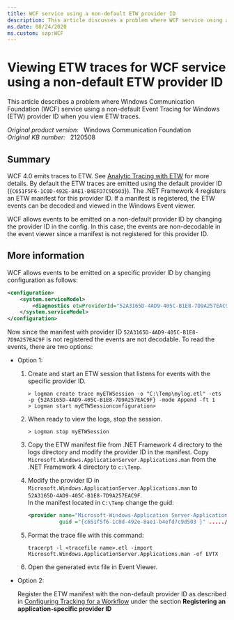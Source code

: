 ```yaml
---
title: WCF service using a non-default ETW provider ID
description: This article discusses a problem where WCF service using a non-default ETW provider ID when you view ETW traces.
ms.date: 08/24/2020
ms.custom: sap:WCF
---
```

# Viewing ETW traces for WCF service using a non-default ETW provider ID

This article describes a problem where Windows Communication Foundation (WCF) service using a non-default Event Tracing for Windows (ETW) provider ID when you view ETW traces.

_Original product version:_ &nbsp; Windows Communication Foundation  
_Original KB number:_ &nbsp; 2120508

## Summary

WCF 4.0 emits traces to ETW. See [Analytic Tracing with ETW](/dotnet/framework/wcf/diagnostics/etw/) for more details. By default the ETW traces are emitted using the default provider ID ({`C651F5F6-1C0D-492E-8AE1-B4EFD7C9D503`}). The .NET Framework 4 registers an ETW manifest for this provider ID. If a manifest is registered, the ETW events can be decoded and viewed in the Windows Event viewer.

WCF allows events to be emitted on a non-default provider ID by changing the provider ID in the config. In this case, the events are non-decodable in the event viewer since a manifest is not registered for this provider ID.

## More information

WCF allows events to be emitted on a specific provider ID by changing configuration as follows:

```xml
<configuration>
    <system.serviceModel>
        <diagnostics etwProviderId="52A3165D-4AD9-405C-B1E8-7D9A257EAC9F" />
    </system.serviceModel>
</configuration>
```

Now since the manifest with provider ID `52A3165D-4AD9-405C-B1E8-7D9A257EAC9F` is not registered the events are not decodable. To read the events, there are two options:

- Option 1:

    1. Create and start an ETW session that listens for events with the specific provider ID.

        ```console
        > logman create trace myETWSession -o "C:\Temp\mylog.etl" -ets -p {52A3165D-4AD9-405C-B1E8-7D9A257EAC9F} -mode Append -ft 1
        > Logman start myETWSessionconfiguration>
        ```

    1. When ready to view the logs, stop the session.

        ```console
        > Logman stop myETWSession
        ```

    1. Copy the ETW manifest file from .NET Framework 4 directory to the logs directory and modify the provider ID in the manifest. Copy `Microsoft.Windows.ApplicationServer.Applications.man` from the .NET Framework 4 directory to `c:\Temp`.

    1. Modify the provider ID in `Microsoft.Windows.ApplicationServer.Applications.man` to `52A3165D-4AD9-405C-B1E8-7D9A257EAC9F`.  
    In the manifest located in `C:\Temp` change the guid:

        ```xml
        <provider name="Microsoft-Windows-Application Server-Applications"
                  guid ="{c651f5f6-1c0d-492e-8ae1-b4efd7c9d503 }" ...../>
        ```

    1. Format the trace file with this command:

        ```console
        tracerpt -l <tracefile name>.etl -import Microsoft.Windows.ApplicationServer.Applications.man -of EVTX
        ```

    1. Open the generated evtx file in Event Viewer.

- Option 2:

    Register the ETW manifest with the non-default provider ID as described in
    [Configuring Tracking for a Workflow](/dotnet/framework/windows-workflow-foundation/configuring-tracking-for-a-workflow) under the section **Registering an application-specific provider ID**
